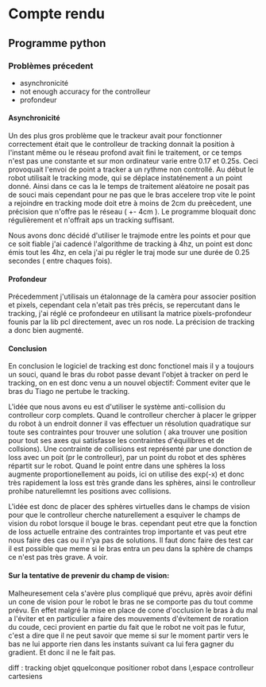 # Compte rendu

## Programme python

### Problèmes précedent

- asynchronicité
- not enough accuracy for the controlleur
- profondeur

#### Asynchronicité

Un des plus gros problème que le trackeur avait pour fonctionner correctement était que le controlleur de tracking donnait la position à l'instant même ou le réseau profond avait fini le traitement, or ce temps n'est pas une constante et sur mon ordinateur varie entre 0.17 et 0.25s. Ceci provoquait l'envoi de point a tracker a un rythme non controllé.
Au début le robot utilisait le tracking mode, qui se déplace instaténement a un point donné. Ainsi dans ce cas la le temps de traitement aléatoire ne posait pas de souci mais cependant pour ne pas que le bras accelere trop vite le point a rejoindre en tracking mode doit etre à moins de 2cm du preècedent, une précision que n'offre pas le réseau ( +- 4cm ).
Le programme bloquait donc régulièrement et n'offrait aps un tracking suffisant.

Nous avons donc décidé d'utiliser le trajmode entre les points et pour que ce soit fiable j'ai cadencé l'algorithme de tracking à 4hz, un point est donc émis tout les 4hz, en cela j'ai pu régler le traj mode sur une durée de 0.25 secondes ( entre chaques fois).

#### Profondeur

Précedemment j'utilisais un étalonnage de la camèra pour associer position et pixels, cependant cela n'etait pas très précis, se repercutant dans le tracking, j'ai réglé ce profondeeur en utilisant la matrice pixels-profondeur founis par la lib pcl directement, avec un ros node. La précision de tracking a donc bien augmenté.

#### Conclusion

En conclusion le logiciel de tracking est donc fonctionel mais il y a toujours un souci, quand le bras du robot passe devant l'objet à tracker on perd le tracking, on en est donc venu a un nouvel objectif: Comment eviter que le bras du Tiago ne pertube le tracking.

L'idée que nous avons eu est d'utiliser le système anti-collision du controlleur corp complets.
Quand le controlleur chercher à placer le gripper du robot à un endroit donner il vas effectuer un résolution quadratique sur toute ses contraintes pour trouver une solution ( aka trouver une position pour tout ses axes qui satisfasse les contraintes d'équilibres et de collsions). Une contrainte de collisions est représenté par une donction de loss avec un poit (pr le controlleur), par un point du robot et des sphères répartit sur le robot. Quand le point entre dans une sphères la loss augmente proportionellement au poids, ici on utilise des exp(-x) et donc très rapidement la loss est très grande dans les sphères, ainsi le controlleur prohibe naturellemnt les positions avec collisions.

L'idée est donc de placer des sphères virtuelles dans le champs de vision pour que le controlleur cherche naturellement a esquiver le champs de vision du robot lorsque il bouge le bras. cependant peut etre que la fonction de loss actuelle entraine des contraintes trop importante et vas peut etre nous faire des cas ou il n'ya pas de solutions. Il faut donc faire des test car il est possible que meme si le bras entra un peu dans la sphère de champs ce n'est pas très grave. A voir.

#### Sur la tentative de prevenir du champ de vision:

Malheuresement cela s'avère plus compliqué que prévu, après avoir défini un cone de vision pour le robot le bras ne se comporte pas du tout comme prévu. En effet malgré la mise en place de cone d'occlusion le bras à du mal a l'éviter et en particulier a faire des mouvements d'évitement de roration du coude, ceci provient en partie du fait que le robot ne voit pas le futur, c'est a dire que il ne peut savoir que meme si sur le moment partir vers le bas ne lui apporte rien dans les instants suivant ca lui fera gagner du gradient. Et donc il ne le fait pas.

diff : tracking objet qquelconque
positioner robot dans l,espace
controlleur cartesiens
